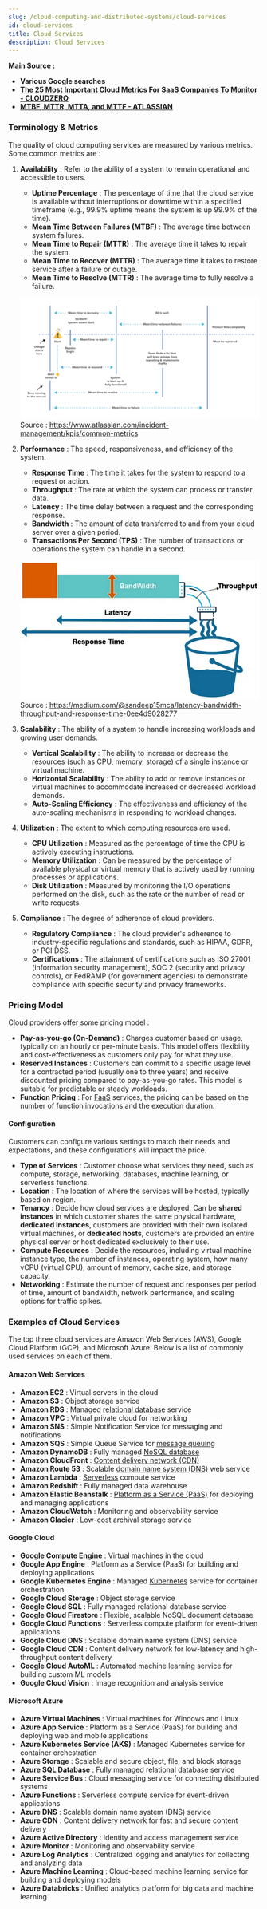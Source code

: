 ```yaml
---
slug: /cloud-computing-and-distributed-systems/cloud-services
id: cloud-services
title: Cloud Services
description: Cloud Services
---
```


**Main Source :**

- **Various Google searches**
- **[The 25 Most Important Cloud Metrics For SaaS Companies To Monitor - CLOUDZERO](https://www.cloudzero.com/blog/cloud-metrics/)**
- **[MTBF, MTTR, MTTA, and MTTF - ATLASSIAN](https://www.atlassian.com/incident-management/kpis/common-metrics)**

### Terminology & Metrics

The quality of cloud computing services are measured by various metrics. Some common metrics are :

1. **Availability** : Refer to the ability of a system to remain operational and accessible to users.

   - **Uptime Percentage** : The percentage of time that the cloud service is available without interruptions or downtime within a specified timeframe (e.g., 99.9% uptime means the system is up 99.9% of the time).
   - **Mean Time Between Failures (MTBF)** : The average time between system failures.
   - **Mean Time to Repair (MTTR)** : The average time it takes to repair the system.
   - **Mean Time to Recover (MTTR)** : The average time it takes to restore service after a failure or outage.
   - **Mean Time to Resolve (MTTR)** : The average time to fully resolve a failure.

   ![Availability diagram](./availability.png)  
   Source : https://www.atlassian.com/incident-management/kpis/common-metrics

2. **Performance** : The speed, responsiveness, and efficiency of the system.

   - **Response Time** : The time it takes for the system to respond to a request or action.
   - **Throughput** : The rate at which the system can process or transfer data.
   - **Latency** : The time delay between a request and the corresponding response.
   - **Bandwidth** : The amount of data transferred to and from your cloud server over a given period.
   - **Transactions Per Second (TPS)** : The number of transactions or operations the system can handle in a second.

   ![Performance diagram with analogy](./performance.png)  
   Source : https://medium.com/@sandeep15mca/latency-bandwidth-throughput-and-response-time-0ee4d9028277

3. **Scalability** : The ability of a system to handle increasing workloads and growing user demands.

   - **Vertical Scalability** : The ability to increase or decrease the resources (such as CPU, memory, storage) of a single instance or virtual machine.
   - **Horizontal Scalability** : The ability to add or remove instances or virtual machines to accommodate increased or decreased workload demands.
   - **Auto-Scaling Efficiency** : The effectiveness and efficiency of the auto-scaling mechanisms in responding to workload changes.

4. **Utilization** : The extent to which computing resources are used.

   - **CPU Utilization** : Measured as the percentage of time the CPU is actively executing instructions.
   - **Memory Utilization** : Can be measured by the percentage of available physical or virtual memory that is actively used by running processes or applications.
   - **Disk Utilization** : Measured by monitoring the I/O operations performed on the disk, such as the rate or the number of read or write requests.

5. **Compliance** : The degree of adherence of cloud providers.

   - **Regulatory Compliance** : The cloud provider's adherence to industry-specific regulations and standards, such as HIPAA, GDPR, or PCI DSS.
   - **Certifications** : The attainment of certifications such as ISO 27001 (information security management), SOC 2 (security and privacy controls), or FedRAMP (for government agencies) to demonstrate compliance with specific security and privacy frameworks.

### Pricing Model

Cloud providers offer some pricing model :

- **Pay-as-you-go (On-Demand)** : Charges customer based on usage, typically on an hourly or per-minute basis. This model offers flexibility and cost-effectiveness as customers only pay for what they use.
- **Reserved Instances** : Customers can commit to a specific usage level for a contracted period (usually one to three years) and receive discounted pricing compared to pay-as-you-go rates. This model is suitable for predictable or steady workloads.
- **Function Pricing** : For [FaaS](/cloud-computing-and-distributed-systems/cloud-models#more-models) services, the pricing can be based on the number of function invocations and the execution duration.

#### Configuration

Customers can configure various settings to match their needs and expectations, and these configurations will impact the price.

- **Type of Services** : Customer choose what services they need, such as compute, storage, networking, databases, machine learning, or serverless functions.
- **Location** : The location of where the services will be hosted, typically based on region.
- **Tenancy** : Decide how cloud services are deployed. Can be **shared instances** in which customer shares the same physical hardware, **dedicated instances**, customers are provided with their own isolated virtual machines, or **dedicated hosts**, customers are provided an entire physical server or host dedicated exclusively to their use.
- **Compute Resources** : Decide the resources, including virtual machine instance type, the number of instances, operating system, how many vCPU (virtual CPU), amount of memory, cache size, and storage capacity.
- **Networking** : Estimate the number of request and responses per period of time, amount of bandwidth, network performance, and scaling options for traffic spikes.

### Examples of Cloud Services

The top three cloud services are Amazon Web Services (AWS), Google Cloud Platform (GCP), and Microsoft Azure. Below is a list of commonly used services on each of them.

#### Amazon Web Services

- **Amazon EC2** : Virtual servers in the cloud
- **Amazon S3** : Object storage service
- **Amazon RDS** : Managed [relational database](/database-system/relational-data) service
- **Amazon VPC** : Virtual private cloud for networking
- **Amazon SNS** : Simple Notification Service for messaging and notifications
- **Amazon SQS** : Simple Queue Service for [message queuing](/backend-development/message-broker)
- **Amazon DynamoDB** : Fully managed [NoSQL database](/database-system/nosql)
- **Amazon CloudFront** : [Content delivery network (CDN)](/software-engineering/system-design#cdn)
- **Amazon Route 53** : Scalable [domain name system (DNS)](/computer-networking/dns) web service
- **Amazon Lambda** : [Serverless](/backend-development/serverless) compute service
- **Amazon Redshift** : Fully managed data warehouse
- **Amazon Elastic Beanstalk** : [Platform as a Service (PaaS)](/cloud-computing-and-distributed-systems/cloud-models#common-models) for deploying and managing applications
- **Amazon CloudWatch** : Monitoring and observability service
- **Amazon Glacier** : Low-cost archival storage service

#### Google Cloud

- **Google Compute Engine** : Virtual machines in the cloud
- **Google App Engine** : Platform as a Service (PaaS) for building and deploying applications
- **Google Kubernetes Engine** : Managed [Kubernetes](/cloud-computing-and-distributed-systems/docker-and-kubernetes#kubernetes) service for container orchestration
- **Google Cloud Storage** : Object storage service
- **Google Cloud SQL** : Fully managed relational database service
- **Google Cloud Firestore** : Flexible, scalable NoSQL document database
- **Google Cloud Functions** : Serverless compute platform for event-driven applications
- **Google Cloud DNS** : Scalable domain name system (DNS) service
- **Google Cloud CDN** : Content delivery network for low-latency and high-throughput content delivery
- **Google Cloud AutoML** : Automated machine learning service for building custom ML models
- **Google Cloud Vision** : Image recognition and analysis service

#### Microsoft Azure

- **Azure Virtual Machines** : Virtual machines for Windows and Linux
- **Azure App Service** : Platform as a Service (PaaS) for building and deploying web and mobile applications
- **Azure Kubernetes Service (AKS)** : Managed Kubernetes service for container orchestration
- **Azure Storage** : Scalable and secure object, file, and block storage
- **Azure SQL Database** : Fully managed relational database service
- **Azure Service Bus** : Cloud messaging service for connecting distributed systems
- **Azure Functions** : Serverless compute service for event-driven applications
- **Azure DNS** : Scalable domain name system (DNS) service
- **Azure CDN** : Content delivery network for fast and secure content delivery
- **Azure Active Directory** : Identity and access management service
- **Azure Monitor** : Monitoring and observability service
- **Azure Log Analytics** : Centralized logging and analytics for collecting and analyzing data
- **Azure Machine Learning** : Cloud-based machine learning service for building and deploying models
- **Azure Databricks** : Unified analytics platform for big data and machine learning
